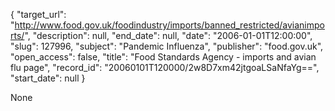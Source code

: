 {
  "target_url": "http://www.food.gov.uk/foodindustry/imports/banned_restricted/avianimports/", 
  "description": null, 
  "end_date": null, 
  "date": "2006-01-01T12:00:00", 
  "slug": 127996, 
  "subject": "Pandemic Influenza", 
  "publisher": "food.gov.uk", 
  "open_access": false, 
  "title": "Food Standards Agency - imports and avian flu page", 
  "record_id": "20060101T120000/2w8D7xm42jtgoaLSaNfaYg==", 
  "start_date": null
}

None